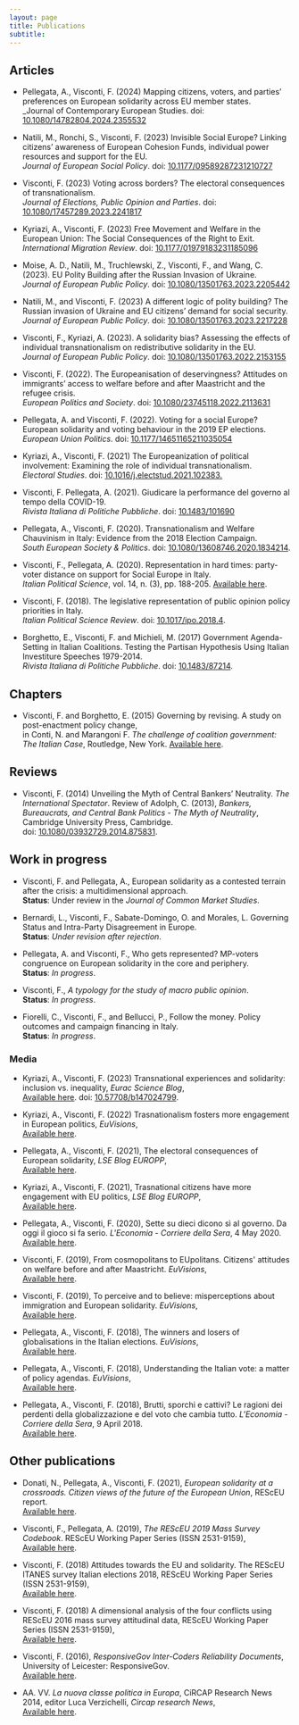 ```yaml
---
layout: page
title: Publications
subtitle:
---
```



## Articles

* Pellegata, A., Visconti, F. (2024) Mapping citizens, voters, and parties’ preferences on European solidarity across EU member states.  
_Journal of Contemporary European Studies. doi: [10.1080/14782804.2024.2355532](https://doi.org/10.1080/14782804.2024.2355532)

* Natili, M., Ronchi, S., Visconti, F. (2023) Invisible Social Europe? Linking citizens’ awareness of European Cohesion Funds, individual power resources and support for the EU.  
_Journal of European Social Policy_. doi: [10.1177/09589287231210727](https://doi.org/10.1177/09589287231210727)

* Visconti, F. (2023) Voting across borders? The electoral consequences of transnationalism.  
_Journal of Elections, Public Opinion and Parties_. doi: [10.1080/17457289.2023.2241817](https://doi.org/10.1080/17457289.2023.2241817)

* Kyriazi, A., Visconti, F. (2023) Free Movement and Welfare in the European Union: The Social Consequences of the Right to Exit.    
_International Migration Review_. doi: [10.1177/01979183231185096](https://doi.org/10.1177/01979183231185096)

* Moise, A. D., Natili, M., Truchlewski, Z., Visconti, F., and Wang, C. (2023). EU Polity Building after the Russian Invasion of Ukraine.  
_Journal of European Public Policy_. doi: [10.1080/13501763.2023.2205442](https://doi.org/10.1080/13501763.2023.2205442)

* Natili, M., and Visconti, F. (2023) A different logic of polity building? The Russian invasion of Ukraine and EU citizens’ demand for social security.  
_Journal of European Public Policy_. doi: [10.1080/13501763.2023.2217228](https://doi.org/10.1080/13501763.2023.2217228)   

* Visconti, F., Kyriazi, A. (2023). A solidarity bias? Assessing the effects of individual transnationalism on redistributive solidarity in the EU.  
_Journal of European Public Policy_. doi: [10.1080/13501763.2022.2153155](https://doi.org/10.1080/13501763.2022.2153155)
    
* Visconti, F. (2022). The Europeanisation of deservingness? Attitudes on immigrants’ access to welfare before and after Maastricht and the refugee crisis.  
_European Politics and Society_. doi: [10.1080/23745118.2022.2113631](https://doi.org/10.1080/23745118.2022.2113631)

* Pellegata, A. and Visconti, F. (2022). Voting for a social Europe? European solidarity and voting behaviour in the 2019 EP elections.  
_European Union Politics_. doi: [10.1177/14651165211035054](https://doi.org/10.1177/14651165211035054)
    
* Kyriazi, A., Visconti, F. (2021) The Europeanization of political involvement: Examining the role of individual transnationalism.  
_Electoral Studies_. doi: [10.1016/j.electstud.2021.102383.](https://doi.org/10.1016/j.electstud.2021.102383)
    
* Visconti, F. Pellegata, A. (2021). Giudicare la performance del governo al tempo della COVID-19.  
_Rivista Italiana di Politiche Pubbliche_. doi: [10.1483/101690](https://www.rivisteweb.it/doi/10.1483/101690)
    
* Pellegata, A., Visconti, F. (2020). Transnationalism and Welfare Chauvinism in Italy: Evidence from the 2018 Election Campaign.  
_South European Society & Politics_. doi: [10.1080/13608746.2020.1834214](https://doi.org/10.1080/13608746.2020.1834214).
    
* Visconti, F., Pellegata, A. (2020). Representation in hard times: party-voter distance on support for Social Europe in Italy.  
_Italian Political Science_, vol. 14, n. (3), pp. 188-205. [Available here](https://italianpoliticalscience.com/index.php/ips/article/view/117/89).
	
 * Visconti, F. (2018). The legislative representation of public opinion policy priorities in Italy.  
 _Italian Political Science Review_. doi: [10.1017/ipo.2018.4](https://doi.org/10.1017/ipo.2018.4).
	
* Borghetto, E., Visconti, F. and Michieli, M. (2017) Government Agenda-Setting in Italian Coalitions. Testing the Partisan Hypothesis Using Italian Investiture Speeches 1979-2014.  
_Rivista Italiana di Politiche Pubbliche_. doi: [10.1483/87214](https://doi.org/10.1483/87214).
	

## Chapters

* Visconti, F. and Borghetto, E. (2015) Governing by revising. A study on post-enactment policy change,  
in Conti, N. and Marangoni F. _The challenge of coalition government: The Italian Case_, Routledge, New York. [Available here](http://www.routledge.com/books/details/9781138815100/).


## Reviews

* Visconti, F. (2014) Unveiling the Myth of Central Bankers’ Neutrality. _The International Spectator_. Review of Adolph, C. (2013), _Bankers, Bureaucrats, and Central Bank Politics - The Myth of Neutrality_, Cambridge University Press, Cambridge.  
doi: [10.1080/03932729.2014.875831](http://dx.doi.org/10.1080/03932729.2014.875831).

## Work in progress

* Visconti, F. and Pellegata, A., European solidarity as a contested terrain after the crisis: a multidimensional approach.  
**Status**: Under review in the _Journal of Common Market Studies_.

* Bernardi, L., Visconti, F., Sabate-Domingo, O. and Morales, L. Governing Status and Intra-Party Disagreement in Europe.   
**Status**: _Under revision after rejection_.

* Pellegata, A. and Visconti, F., Who gets represented? MP-voters congruence on European solidarity in the core and periphery.  
**Status**: _In progress_.

* Visconti, F., _A typology for the study of macro public opinion_.  
**Status**: _In progress_.

* Fiorelli, C., Visconti, F., and Bellucci, P., Follow the money. Policy outcomes and campaign financing in Italy.   
**Status**: _In progress_.

### Media

* Kyriazi, A., Visconti, F. (2023) Transnational experiences and solidarity: inclusion vs. inequality, _Eurac Science Blog_,  
[Available here](https://www.eurac.edu/en/blogs/mobile-people-and-diverse-societies/transnational-experiences-and-solidarity-inclusion-vs-inequality). doi: [10.57708/b147024799](https://doi.org/10.57708/b147024799).

* Kyriazi, A., Visconti, F. (2022) Trasnationalism fosters more engagement in European politics, _EuVisions_,  
[Available here](http://www.euvisions.eu/transnationalism-fosters-more-engagement-in-european-politics/).

* Pellegata, A., Visconti, F. (2021), The electoral consequences of European solidarity, _LSE Blog EUROPP_,  
[Available here](https://blogs.lse.ac.uk/europpblog/2021/11/03/the-electoral-consequences-of-european-solidarity//).

* Kyriazi, A., Visconti, F. (2021), Trasnational citizens have more engagement with EU politics, _LSE Blog EUROPP_,  
[Available here](https://blogs.lse.ac.uk/europpblog/2021/10/20/transnational-citizens-have-more-engagement-with-eu-politics/).

* Pellegata, A., Visconti, F. (2020), Sette su dieci dicono sì al governo. Da oggi il gioco si fa serio. _L'Economia - Corriere della Sera_, 4 May 2020.  
[Available here](https://www.pressreader.com/italy/l-economia/20200504/281595242696537).

* Visconti, F. (2019), From cosmopolitans to EUpolitans. Citizens' attitudes on welfare before and after Maastricht. _EuVisions_,  
[Available here](http://www.euvisions.eu/from-cosmopolitans-to-eupolitcans-welfare-citizens-migrants-maastricht/).

* Visconti, F. (2019), To perceive and to believe: misperceptions about immigration and European solidarity. _EuVisions_,  
[Available here](http://www.euvisions.eu/misperceptions-immigration-european-solidarity/).

* Pellegata, A., Visconti, F. (2018), The winners and losers of globalisations in the Italian elections. _EuVisions_,  
[Available here](http://www.euvisions.eu/winners-globalisation-elections/).

* Pellegata, A., Visconti, F. (2018), Understanding the Italian vote: a matter of policy agendas. _EuVisions_,  
[Available here](http://www.euvisions.eu/italian-vote-policy-agenda/).

* Pellegata, A., Visconti, F. (2018), Brutti, sporchi e cattivi? Le ragioni dei perdenti della globalizzazione e del voto che cambia tutto. _L'Economia -  Corriere della Sera_, 9 April 2018.  
[Available here](http://www.centroeinaudi.it/component/jdownloads/send/5-il-centro-sui-media/1514-brutti-sporchi-e-cattivi-le-ragioni-dei-perdenti-della-globalizzazione-e-del-voto-che-cambia-tutto.html?option=com_jdownloads).


## Other publications

* Donati, N., Pellegata, A., Visconti, F. (2021), _European solidarity at a crossroads. Citizen views of the future of the European Union_, REScEU report.  
[Available here](http://www.euvisions.eu/wp-content/uploads/2021/10/mass_survey_report_2019-1.pdf).

* Visconti, F., Pellegata, A. (2019), _The REScEU 2019 Mass Survey Codebook_. REScEU Working Paper Series (ISSN 2531-9159),  
[Available here](https://resceu.eu/publications/working-papers/the-resceu-2019-mass-survey-codebook.html).

* Visconti, F. (2018) Attitudes towards the EU and solidarity. The REScEU ITANES survey Italian elections 2018, REScEU Working Paper Series (ISSN 2531-9159),   
[Available here](https://resceu.eu/publications/working-papers/wp-10-2018-attitudes-towards-eu-and-solidarity-resceu-working-paper-series.html).

* Visconti, F. (2018) A dimensional analysis of the four conflicts using REScEU 2016 mass survey attitudinal data, REScEU Working Paper Series (ISSN 2531-9159),  
[Available here](https://resceu.eu/publications/working-papers/wp-05-2018-a-dimensional-analysis-of-the-four-conflicts-using-receu-2016-mass-survey-attitudinal-data.html).

* Visconti, F. (2016), _ResponsiveGov Inter-Coders Reliability Documents_, University of Leicester: ResponsiveGov.  
[Available here](https://www.sciencespo.fr/centre-etudes-europeennes/en/responsivegov-eu/data/).

* AA. VV. _La nuova classe politica in Europa_, CiRCAP Research News 2014, editor Luca Verzichelli, _Circap research News_,  
[Available here](https://www.circap.unisi.it/wp-content/uploads/sites/67/2022/07/circap_research_news_150914_web.pdf).


